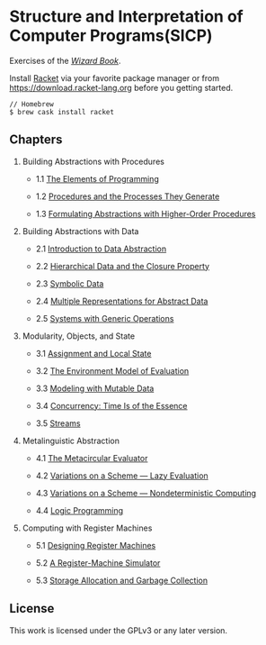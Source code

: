 # Structure and Interpretation of Computer Programs(SICP)

Exercises of the *[Wizard Book](https://mitpress.mit.edu/sites/default/files/sicp/index.html)*.

Install [Racket](https://racket-lang.org) via your favorite package manager or from https://download.racket-lang.org before you getting started.

```
// Homebrew
$ brew cask install racket
```

## Chapters

1. Building Abstractions with Procedures

    - 1.1 [The Elements of Programming](./1_Building_Abstractions_with_Procedures/1.1_The_Elements_of_Programming)

    - 1.2 [Procedures and the Processes They Generate](./1_Building_Abstractions_with_Procedures/1.2_Procedures_and_the_Processes_They_Generate)

    - 1.3 [Formulating Abstractions with Higher-Order Procedures](./1_Building_Abstractions_with_Procedures/1.3_Formulating_Abstractions_with_Higher-Order_Procedures)

2. Building Abstractions with Data

    - 2.1 [Introduction to Data Abstraction](./2_Building_Abstractions_with_Data/2.1_Introduction_to_Data_Abstraction)

    - 2.2 [Hierarchical Data and the Closure Property](./2_Building_Abstractions_with_Data/2.2_Hierarchical_Data_and_the_Closure_Property)

    - 2.3 [Symbolic Data](./2_Building_Abstractions_with_Data/2.3_Symbolic_Data)

    - 2.4 [Multiple Representations for Abstract Data](./2_Building_Abstractions_with_Data/2.4_Multiple_Representations_for_Abstract_Data)

    - 2.5 [Systems with Generic Operations](./2_Building_Abstractions_with_Data/2.5_Systems_with_Generic_Operations)

3. Modularity, Objects, and State

    - 3.1 [Assignment and Local State](./3_Modularity_Objects_and_State/3.1_Assignment_and_Local_State)

    - 3.2 [The Environment Model of Evaluation](./3_Modularity_Objects_and_State/3.2_The_Environment_Model_of_Evaluation)

    - 3.3 [Modeling with Mutable Data](./3_Modularity_Objects_and_State/3.3_Modeling_with_Mutable_Data)

    - 3.4 [Concurrency: Time Is of the Essence](./3_Modularity_Objects_and_State/3.4_Concurrency_Time_Is_of_the_Essence)

    - 3.5 [Streams](./3_Modularity_Objects_and_State/3.5_Streams)

4. Metalinguistic Abstraction

    - 4.1 [The Metacircular Evaluator](./4_Metalinguistic_Abstraction/4.1_The_Metacircular_Evaluator)

    - 4.2 [Variations on a Scheme — Lazy Evaluation](./4_Metalinguistic_Abstraction/4.2_Variations_on_a_Scheme_Lazy_Evaluation)

    - 4.3 [Variations on a Scheme — Nondeterministic Computing](./4_Metalinguistic_Abstraction/4.3_Variations_on_a_Scheme_Nondeterministic_Computing)

    - 4.4 [Logic Programming](./4_Metalinguistic_Abstraction/4.4_Logic_Programming)

5. Computing with Register Machines

    - 5.1 [Designing Register Machines](./5_Computing_with_Register_Machines/5.1_Designing_Register_Machines)

    - 5.2 [A Register-Machine Simulator](./5_Computing_with_Register_Machines/5.2_A_Register-Machine_Simulator)

    - 5.3 [Storage Allocation and Garbage Collection](./5_Computing_with_Register_Machines/5.3_Storage_Allocation_and_Garbage_Collection)

## License

This work is licensed under the GPLv3 or any later version.
